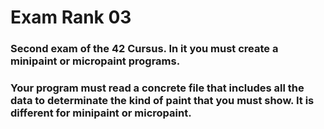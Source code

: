 # Exam Rank 03

### Second exam of the 42 Cursus. In it you must create a minipaint or micropaint programs.

### Your program must read a concrete file that includes all the data to determinate the kind of paint that you must show. It is different for minipaint or micropaint.

### 

